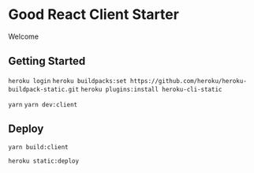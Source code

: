 # Good React Client Starter

Welcome

## Getting Started

`heroku login`
`heroku buildpacks:set https://github.com/heroku/heroku-buildpack-static.git`
`heroku plugins:install heroku-cli-static`

`yarn`
`yarn dev:client`

## Deploy

`yarn build:client`
<!-- `yarn heroku:deploy` -->
`heroku static:deploy`